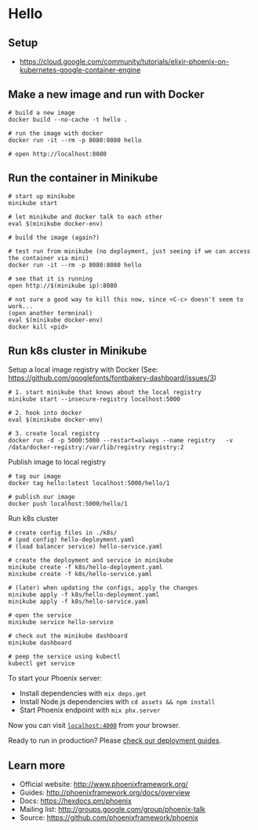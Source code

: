 # Hello



## Setup

* https://cloud.google.com/community/tutorials/elixir-phoenix-on-kubernetes-google-container-engine


## Make a new image and run with Docker

```
# build a new image
docker build --no-cache -t hello .

# run the image with docker
docker run -it --rm -p 8080:8080 hello

# open http://localhost:8080
```

## Run the container in Minikube
```
# start up minikube
minikube start

# let minikube and docker talk to each other
eval $(minikube docker-env)

# build the image (again?)

# test run from minikube (no deployment, just seeing if we can access the container via mini)
docker run -it --rm -p 8080:8080 hello

# see that it is running
open http://$(minikube ip):8080

# not sure a good way to kill this now, since <C-c> doesn't seem to work...
(open another termninal)
eval $(minikube docker-env)
docker kill <pid>
```

## Run k8s cluster in Minikube

Setup a local image registry with Docker (See: https://github.com/googlefonts/fontbakery-dashboard/issues/3)
```
# 1. start minikube that knows about the local registry
minikube start --insecure-registry localhost:5000

# 2. hook into docker
eval $(minikube docker-env)

# 3. create local registry
docker run -d -p 5000:5000 --restart=always --name registry   -v /data/docker-registry:/var/lib/registry registry:2
```

Publish image to local registry
```
# tag our image
docker tag hello:latest localhost:5000/hello/1

# publish our image
docker push localhost:5000/hello/1
```

Run k8s cluster
```
# create config files in ./k8s/
# (pod config) hello-deployment.yaml
# (load balancer service) hello-service.yaml

# create the deployment and service in minikube
minikube create -f k8s/hello-deployment.yaml
minikube create -f k8s/hello-service.yaml

# (later) when updating the configs, apply the changes
minikube apply -f k8s/hello-deployment.yaml
minikube apply -f k8s/hello-service.yaml

# open the service
minikube service hello-service

# check out the minikube dashboard
minikube dashboard

# peep the service using kubectl
kubectl get service
```




To start your Phoenix server:

  * Install dependencies with `mix deps.get`
  * Install Node.js dependencies with `cd assets && npm install`
  * Start Phoenix endpoint with `mix phx.server`

Now you can visit [`localhost:4000`](http://localhost:4000) from your browser.

Ready to run in production? Please [check our deployment guides](http://www.phoenixframework.org/docs/deployment).

## Learn more

  * Official website: http://www.phoenixframework.org/
  * Guides: http://phoenixframework.org/docs/overview
  * Docs: https://hexdocs.pm/phoenix
  * Mailing list: http://groups.google.com/group/phoenix-talk
  * Source: https://github.com/phoenixframework/phoenix
